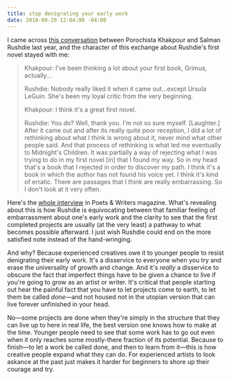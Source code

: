 ```yaml
---
title: stop denigrating your early work
date: 2018-09-20 12:04:00 -04:00
---
```


I came across [this conversation](https://www.pw.org/content/epic_an_interview_with_salman_rushdie) between Porochista Khakpour and Salman Rushdie last year, and the character of this exchange about Rushdie's first novel stayed with me:

> Khakpour: I've been thinking a lot about your first book, Grimus, actually...
> 
> Rushdie: Nobody really liked it when it came out...except Ursula LeGuin. She's been my loyal critic from the very beginning.
> 
> Khakpour: I think it's a great first novel.
> 
> Rushdie: You do? Well, thank you. I'm not so sure myself. [Laughter.] After it came out and after its really quite poor reception, I did a lot of rethinking about what I think is wrong about it, never mind what other people said. And that process of rethinking is what led me eventually to Midnight's Children. It was partially a way of rejecting what I was trying to do in my first novel [in] that I found my way. So in my head that's a book that I rejected in order to discover my path. I think it's a book in which the author has not found his voice yet. I think it's kind of erratic. There are passages that I think are really embarrassing. So I don't look at it very often.

Here's the [whole interview](https://www.pw.org/content/epic_an_interview_with_salman_rushdie) in Poets & Writers magazine. What's revealing about this is how Rushdie is equivocating between that familiar feeling of embarrassment about one's early work and the clarity to see that the first completed projects are usually (at the very least) a pathway to what becomes possible afterward. I just wish Rushdie could end on the more satisfied note instead of the hand-wringing.

And why? Because experienced creatives owe it to younger people to resist denigrating their early work. It's a disservice to everyone when you try and erase the universality of growth and change. And it's *really* a disservice to obscure the fact that imperfect things have to be given a chance to live if you're going to grow as an artist or writer. It's critical that people starting out hear the painful fact that you have to let projects come to earth, to let them be called *done*—and not housed not in the utopian version that can live forever unfinished in your head. 

No—some projects are done when they're simply in the structure that they can live up to here in real life, the best version one knows how to make at the time. Younger people need to see that some work has to go out even when it only reaches some mostly-there fraction of its potential. Because to finish—to let a work be called done, and then to learn from it—this is how creative people expand what they can do. For experienced artists to look askance at the past just makes it harder for beginners to shore up their courage and try.

